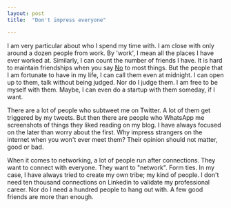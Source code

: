 ```yaml
---
layout: post
title:  "Don't impress everyone"

---
```


I am very particular about who I spend my time with. I am close with only around a dozen people from work. By 'work', I mean all the places I have ever worked at. Similarly, I can count the number of friends I have. It is hard to maintain friendships when you say [No](https://manassaloi.com/2020/01/01/getting-shit-done-happiness.html) to most things. But the people that I am fortunate to have in my life, I can call them even at midnight. I can open up to them, talk without being judged. Nor do I judge them. I am free to be myself with them. Maybe, I can even do a startup with them someday, if I want.  

There are a lot of people who subtweet me on Twitter. A lot of them get triggered by my tweets. But then there are people who WhatsApp me screenshots of things they liked reading on my blog. I have always focused on the later than worry about the first. Why impress strangers on the internet when you won't ever meet them? Their opinion should not matter, good or bad.

When it comes to networking, a lot of people run after connections. They want to connect with everyone. They want to "network". Form ties. In my case, I have always tried to create my own tribe; my kind of people. I don't need ten thousand connections on Linkedin to validate my professional career. Nor do I need a hundred people to hang out with. A few good friends are more than enough.
